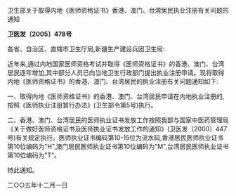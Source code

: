 卫生部关于取得内地《医师资格证书》香港、澳门、台湾居民执业注册有关问题的通知

**卫医发〔2005〕478号**

各省、自治区、直辖市卫生厅局,新疆生产建设兵团卫生局:

近年来,通过内地国家医师资格考试并取得《医师资格证书》的香港、澳门、台湾居民逐年增加,其中部分人员已向当地卫生行政部门提出执业注册申请。现将取得内地《医师资格证书》的香港、澳门、台湾居民的执业注册有关问题通知如下:

一、取得内地《医师资格证书》的香港、澳门、台湾居民申请在内地执业注册的,按照《医师执业注册暂行办法》(卫生部令第5号)执行。

二、香港、澳门、台湾居民的医师执业证书发放工作按照我部与国家中医药管理局《关于做好医师资格证书及医师执业证书发放工作的通知》(卫医发〔2000〕447号)有关规定执行。医师执业证书编码第10-15位为流水码,香港居民医师执业证书第10位编码为"H",澳门居民医师执业证书第10位编码为"M",台湾居民医师执业证书第10位编码为"T"。

特此通知。

二○○五年十二月一日